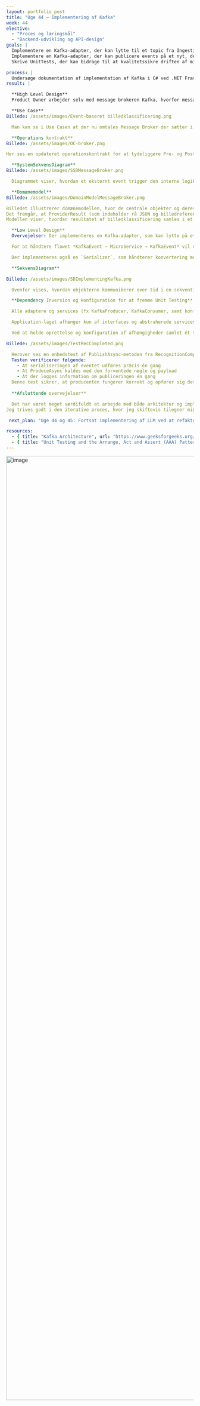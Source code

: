 ```yaml
---
layout: portfolio_post
title: "Uge 44 – Implementering af Kafka"
week: 44
elective:
  - "Proces og læringsmål"
  - "Backend-udvikling og API-design"
goals: |
  Implementere en Kafka-adapter, der kan lytte til et topic fra IngestionService.  
  Implementere en Kafka-adapter, der kan publicere events på et nyt, dedikeret topic.
  Skrive UnitTests, der kan bidrage til at kvalitetssikre driften af microservicen.

process: |
  Undersøge dokumentation af implementation af Kafka i C# ved .NET Framework. Overveje arkitekturmæssige beslutninger, herunder revidere tidligere HLD og LLD modeller for inklusion af message broker. Praktisk implementering af LLD. Udførlig UnitTesting af hhv. Producer, Consumer og KafkaSerializer. Overvejelser og betragtninger undervejs og bagefter. 
result: |

  **High Level Design**
  Product Owner arbejder selv med message brokeren Kafka, hvorfor message brokeren vil omtales som Kafka i dette indlæg. Det gøres opmærksom på at Use Case er opdateret med et message broker agnostisk sprog, således at der kan skiftes til andre message brokers hvis det skulle være ønskeligt uden at rette i de tilhørende modeller i HLD. Der gøres også opmærksom på at det arbejdes sideløbende med integration af LLM for berigelse af metadata, hvorfor dette også figurerer i Use Casen. For tidligere iteration af HLD og LLD se her https://maha63312.github.io/2025/09/21/uge38.html. 

  **Use Case**
Billede: /assets/images/Event-baseret billedklassificering.png

  Man kan se i Use Casen at der nu omtales Message Broker der sætter i gang en intern proces hvorefter det afsluttes med at publicere et resultat. 

  **Operations kontrakt**
Billede: /assets/images/OC-broker.png

Her ses en opdateret operationskontrakt for at tydeliggøre Pre- og PostConditions. 

  **SystemSekvensDiagram**
Billede: /assets/images/SSDMessageBroker.png

  Diagrammet viser, hvordan et eksternt event trigger den interne logik i microservicen. Når analysen er færdig, publiceres et nyt event som svar.

  **Domænemodel**
Billede: /assets/images/DomainModelMessageBroker.png

Billedet illustrerer domænemodellen, hvor de centrale objekter og deres attributter indgår.
Det fremgår, at ProviderResult (som indeholder rå JSON og billedreference) ikke er inkluderet, da disse data kun anvendes midlertidigt til videre behandling og ikke gemmes.
Modellen viser, hvordan resultatet af billedklassificering samles i et RecognitionSummary, og hvordan et KlassificeringEvent udarbejdes og publiceres.

  **Low Level Design**    
  Overvejelser: Der implementeres en Kafka-adapter, som kan lytte på et topic fra IngestionService, samt en Kafka-adapter der kan publicere events på et topic, når analysen inde i servicen er færdig. Adapterne indgår i Ports and Adapters-arkitekturen og placeres derfor i `Infrastructure`-laget – konkret i en ny undermappe kaldet `Kafka` under `Adapters`.

  For at håndtere flowet *KafkaEvent → MicroService → KafkaEvent* vil der være en indadgående port i Application-laget, som orkestrerer kald mellem `RecognitionService` og de relevante Kafka-adaptere. Dette design muliggør uafhængig test af producer og consumer og sikrer Separation of Concerns.

  Der implementeres også en `Serializer`, som håndterer konvertering mellem event og intern DTO (event → dto og dto → event). Det sikrer et applikationslag, der er agnostisk over for message broker-teknologien og ikke kender til de underliggende transportdetaljer.

  **SekvensDiagram**

Billede: /assets/images/SDImplementingKafka.png

  Ovenfor vises, hvordan objekterne kommunikerer over tid i en sekventiel rækkefølge. Det fremgår, at microservicen aktiveres ved at lytte efter events på et specifikt Kafka-topic. Når en event modtages, igangsættes en række processer, som afsluttes med, at der publiceres en ny event på et andet Kafka-topic.

  **Dependency Inversion og konfiguration for at fremme Unit Testing**

  Alle adaptere og services (fx KafkaProducer, KafkaConsumer, samt konfiguration og serialisering) registreres via Dependency Injection i `Program.cs`. 

  Application-laget afhænger kun af interfaces og abstraherede services, hvilket gør det muligt at teste orkestreringen uafhængigt af infrastruktur. Det muliggør både mocking i tests og udskiftning af message broker-teknologi uden ændringer i applikationslaget.

  Ved at holde oprettelse og konfiguration af afhængigheder samlet ét sted opretholdes en klar arkitektur med Separation of Concerns og kontrol over instanslivscyklus.

Billede: /assets/images/TestRecCompleted.png

  Herover ses en enhedstest af PublishAsync-metoden fra RecognitionCompletedKafkaProducer. Den er sat op ved brug af Arrange, Act og Assert struktur, hvor billedet viser til de to sidste dele. 
  Testen verificerer følgende:
	- At serialiseringen af eventet udføres præcis én gang
	- At ProduceAsync kaldes med den forventede nøgle og payload
	- At der logges information om publiceringen én gang
  Denne test sikrer, at producenten fungerer korrekt og opfører sig deterministisk ift. at sende events til Kafka.
  
  **Afsluttende overvejelser** 

  Det har været meget værdifuldt at arbejde med både arkitektur og implementering i sammenhæng. Erfaringen med at skrive adaptere og sikre testbarhed er direkte anvendelig i fremtidige microservices.
Jeg trives godt i den iterative proces, hvor jeg skiftevis tilegner mig teori og arbejder praktisk med implementering. Det giver mig mulighed for hele tiden at bygge videre på den viden, jeg har opnået – særligt gennem Feed-forward-delen af processen.

 next_plan: "Uge 44 og 45: Fortsat implementering af LLM ved at refaktorere HLD og LLD, samt unit testing af denne del."

resources:
  - { title: "Kafka Architecture", url: "https://www.geeksforgeeks.org/apache-kafka/kafka-architecture/" }
  - { title: "Unit Testing and the Arrange, Act and Assert (AAA) Pattern", url: "https://medium.com/@pjbgf/title-testing-code-ocd-and-the-aaa-pattern-df453975ab80" }
---
```

<img width="922" height="2529" alt="image" src="https://github.com/user-attachments/assets/f7bc6589-e2cb-4dcf-ae37-3e0abb606efb" />
